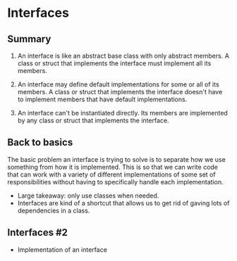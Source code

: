 # Interfaces

## Summary
1. An interface is like an abstract base class with only abstract members. A class or struct that implements the interface must implement all its members. 

2. An interface may define default implementations for some or all of its members. A class or struct that implements the interface doesn't have to implement members that have default implementations. 

3. An interface can't be instantiated directly. Its members are implemented by any class or struct that implements the interface.

## Back to basics

The basic problem an interface is trying to solve is to separate how we use something from how it is implemented. This is so that we can write code that can work with a variety of different implementations of some set of responsibilities without having to specifically handle each implementation.  
- Large takeaway: only use classes when needed.
- Interfaces are kind of a shortcut that allows us to get rid of gaving lots of dependencies in a class.

## Interfaces #2

- Implementation of an interface
